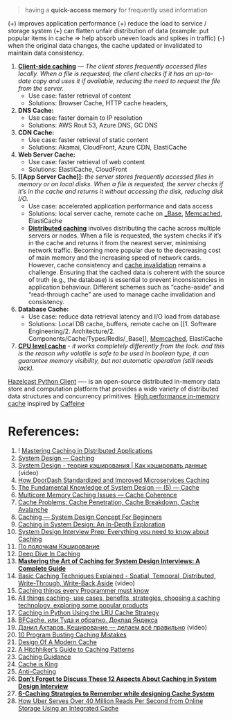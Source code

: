 > having a **quick-access memory** for frequently used information

(+) improves application performance
(+) reduce the load to service / storage system
(+) can flatten unfair distribution of data (example: put popular items in cache => help absorb uneven loads and spikes in traffic)
(-) when the original data changes, the cache updated or invalidated to maintain data consistency.

1. **[Client-side caching](1.%20Client-side%20caching.md)** — *The client stores frequently accessed files locally. When a file is requested, the client checks if it has an up-to-date copy and uses it if available, reducing the need to request the file from the server.*
	- Use case: faster retrieval of content
	- Solutions: Browser Cache, HTTP cache headers,
2. **DNS Cache:**
	- Use case: faster domain to IP resolution
	- Solutions: AWS Rout 53, Azure DNS, GC DNS
3. **CDN Cache:**
	- Use case: faster retrieval of static content
	- Solutions: Akamai, CloudFront, Azure CDN, ElastiCache
4. **Web Server Cache:**
	- Use case: faster retrieval of web content
	- Solutions: ElastiCache, CloudFront
5. **[[App Server Cache]]:** *the server stores frequently accessed files in memory or on local disks. When a file is requested, the server checks if it’s in the cache and returns it without accessing the disk, reducing disk I/O.*
	- Use case: accelerated application performance and data access
	- Solutions: local server cache, remote cache on [_Base](1.%20Software%20Engineering/2.%20Architecture/2.%20Components/Cache/Types/Redis/_Base.md), [Memcached](Memcached.md), ElastiCache
	- **[Distributed caching](5.%20Distributed%20caching.md)** involves distributing the cache across multiple servers or nodes. When a file is requested, the system checks if it’s in the cache and returns it from the nearest server, minimising network traffic. Becoming more popular due to the decreasing cost of main memory and the increasing speed of network cards. However, cache consistency and [cache invalidation](Cache%20Invalidation.md) remains a challenge. Ensuring that the cached data is coherent with the source of truth (e.g., the database) is essential to prevent inconsistencies in application behaviour. Different schemes such as “cache-aside” and “read-through cache” are used to manage cache invalidation and consistency.
6. **Database Cache:**
	- Use case: reduce data retrieval latency and I/O load from database
	- Solutions: Local DB cache, buffers, remote cache on [[1. Software Engineering/2. Architecture/2. Components/Cache/Types/Redis/_Base]], [Memcached](Memcached.md), ElastiCache
7. **[CPU level cache](7.%20CPU%20level%20cache.md)** - *it works completely differently from the lock. and this is the reason why volatile is safe to be used in boolean type, it can guarantee memory visibility, but not automatic operation (still needs lock).*

[Hazelcast Python Client](https://github.com/hazelcast/hazelcast-python-client) —- is an open-source distributed in-memory data store and computation platform that provides a wide variety of distributed data structures and concurrency primitives.
[High performance in-memory cache](https://github.com/Yiling-J/theine) inspired by [Caffeine](https://github.com/ben-manes/caffeine)

# References:

1. ! [Mastering Caching in Distributed Applications](https://levelup.gitconnected.com/mastering-caching-in-distributed-applications-e7449f4db399)
2. [System Design — Caching](https://interviewnoodle.com/system-design-caching-498a0253cbff)
3. [System Design - теория кэширования | Как кэшировать данные](https://www.youtube.com/watch?v=iLMlYgQoTIE) (video)
4. [How DoorDash Standardized and Improved Microservices Caching](https://doordash.engineering/2023/10/19/how-doordash-standardized-and-improved-microservices-caching/)
5. [The Fundamental Knowledge of System Design — (5) — Cache](https://interviewnoodle.com/the-fundamental-knowledge-of-system-design-5-b69bd2942917)
6. [Multicore Memory Caching Issues — Cache Coherence](https://interviewnoodle.com/multicore-memory-caching-issues-cache-coherence-60b1042f3713)
7. [Cache Problems: Cache Penetration, Cache Breakdown, Cache Avalanche](https://interviewnoodle.com/cache-problems-cache-penetration-cache-breakdown-cache-avalanche-9b866483e2b7)
8. [Caching — System Design Concept For Beginners](https://medium.com/@anuupadhyay1994/caching-system-design-concept-for-beginners-3fbe4874253d)
9. [Caching in System Design: An In-Depth Exploration](https://medium.com/@abhishekranjandev/caching-in-system-design-an-in-depth-exploration-b51e2c2e4dbd)
10. [System Design Interview Prep: Everything you need to know about Caching](https://bootcamp.uxdesign.cc/system-design-interview-prep-everything-you-need-to-know-about-caching-11b1529763e4)
11. [По полочкам Кэширование](https://habr.com/ru/articles/734660/)
12. [Deep Dive In Caching](https://vishalrana9915.medium.com/deep-dive-in-caching-9780bc55ea7)
13. **[Mastering the Art of Caching for System Design Interviews: A Complete Guide](https://levelup.gitconnected.com/master-the-art-of-caching-for-system-design-interviews-a-complete-guide-676bb49d194)**
14. [Basic Caching Techniques Explained - Spatial, Temporal, Distributed, Write-Through, Write-Back,Aside](https://www.youtube.com/watch?v=ccemOqDrc2I&list=PLQnljOFTspQXjD0HOzN7P2tgzu7scWpl2&index=51) (video)
15. [Caching things every Programmer must know](https://medium.com/javarevisited/caching-things-every-programmer-must-know-28d4a7e8b9b1)
16. [All things caching- use cases, benefits, strategies, choosing a caching technology, exploring some popular products](https://medium.datadriveninvestor.com/all-things-caching-use-cases-benefits-strategies-choosing-a-caching-technology-exploring-fa6c1f2e93aa)
17. [Caching in Python Using the LRU Cache Strategy](https://realpython.com/lru-cache-python/)
18. [BFCache, или Туда и обратно. Доклад Яндекса](https://habr.com/ru/company/yandex/blog/496360/)
19. [Данил Ахтаров. Кеширование — делаем всё правильно](https://www.youtube.com/watch?v=L0xmgTW3QAo) (video)
20. [10 Program Busting Caching Mistakes](http://highscalability.com/blog/2014/7/16/10-program-busting-caching-mistakes.html)
21. [Design Of A Modern Cache](http://highscalability.com/blog/2016/1/25/design-of-a-modern-cache.html)
22. [A Hitchhiker’s Guide to Caching Patterns](https://hazelcast.com/blog/a-hitchhikers-guide-to-caching-patterns/)
23. [Caching Guidance](https://learn.microsoft.com/en-us/previous-versions/msp-n-p/dn589802(v%3dpandp.10))
24. [Cache is King](https://www.stevesouders.com/blog/2012/10/11/cache-is-king/)
25. [Anti-Caching](https://www.the-paper-trail.org/post/2014-06-06-paper-notes-anti-caching/)
26. **[Don’t Forget to Discuss These 12 Aspects About Caching in System Design Interview](https://levelup.gitconnected.com/dont-forget-to-discuss-these-12-aspects-about-caching-in-system-design-interview-84d139885b9a)**
27. [**6-Caching Strategies to Remember while designing Cache System**](https://javascript.plainenglish.io/6-caching-strategies-to-remember-while-designing-cache-system-da058a3757cf)
28. [How Uber Serves Over 40 Million Reads Per Second from Online Storage Using an Integrated Cache](https://www.uber.com/en-EE/blog/how-uber-serves-over-40-million-reads-per-second-using-an-integrated-cache/)